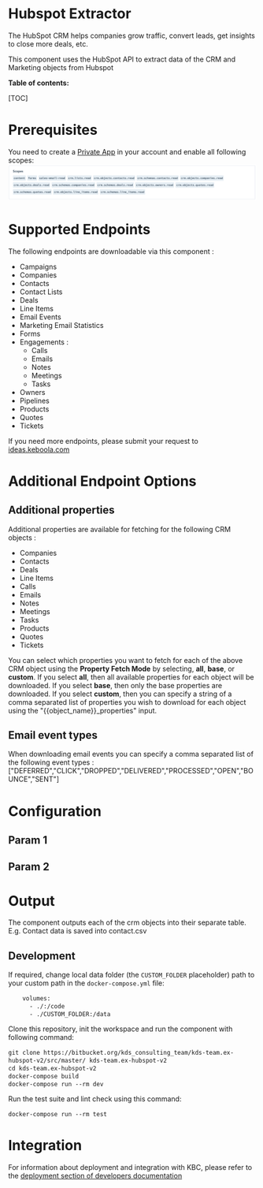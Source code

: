 Hubspot Extractor
=============

The HubSpot CRM helps companies grow traffic, convert leads, get insights to close more deals, etc.

This component uses the HubSpot API to extract data of the CRM and Marketing objects from Hubspot

**Table of contents:**

[TOC]

Prerequisites
=============
You need to create a [Private App](https://developers.hubspot.com/docs/api/migrate-an-api-key-integration-to-a-private-app) 
in your account and enable all following scopes:
![scopes](docs/imgs/scopes.png)

Supported Endpoints
===================

The following endpoints are downloadable via this component :

* Campaigns
* Companies
* Contacts
* Contact Lists
* Deals
* Line Items
* Email Events
* Marketing Email Statistics
* Forms
* Engagements : 
  * Calls
  * Emails
  * Notes
  * Meetings
  * Tasks
* Owners
* Pipelines
* Products
* Quotes
* Tickets

If you need more endpoints, please submit your request to
[ideas.keboola.com](https://ideas.keboola.com/)

Additional Endpoint Options
===================

## Additional properties
Additional properties are available for fetching for the following CRM objects :

* Companies
* Contacts
* Deals
* Line Items
* Calls
* Emails
* Notes
* Meetings
* Tasks
* Products
* Quotes
* Tickets

You can select which properties you want to fetch for each of the above CRM object using the **Property Fetch Mode**
by selecting, **all**, **base**, or **custom**. If you select **all**, then all available properties for each object will be downloaded. 
If you select **base**, then only the base properties are downloaded. 
If you select **custom**, then you can specify a string of a comma separated list of properties you wish to download for each object using the "{{object_name}}_properties" input.

## Email event types

When downloading email events you can specify a comma separated list of the following event types : ["DEFERRED","CLICK","DROPPED","DELIVERED","PROCESSED","OPEN","BOUNCE","SENT"]


Configuration
=============

Param 1
-------

Param 2
-------

Output
=============

The component outputs each of the crm objects into their separate table. E.g. Contact data is saved into contact.csv

Development
-----------

If required, change local data folder (the `CUSTOM_FOLDER` placeholder) path to
your custom path in the `docker-compose.yml` file:

~~~~~~~~~~~~~~~~~~~~~~~~~~~~~~~~~~~~~~~~~~~~~~~~~~~~~~~~~~~~~~~~~~~~~~~~~~~~~~~~
    volumes:
      - ./:/code
      - ./CUSTOM_FOLDER:/data
~~~~~~~~~~~~~~~~~~~~~~~~~~~~~~~~~~~~~~~~~~~~~~~~~~~~~~~~~~~~~~~~~~~~~~~~~~~~~~~~

Clone this repository, init the workspace and run the component with following
command:

~~~~~~~~~~~~~~~~~~~~~~~~~~~~~~~~~~~~~~~~~~~~~~~~~~~~~~~~~~~~~~~~~~~~~~~~~~~~~~~~
git clone https://bitbucket.org/kds_consulting_team/kds-team.ex-hubspot-v2/src/master/ kds-team.ex-hubspot-v2
cd kds-team.ex-hubspot-v2
docker-compose build
docker-compose run --rm dev
~~~~~~~~~~~~~~~~~~~~~~~~~~~~~~~~~~~~~~~~~~~~~~~~~~~~~~~~~~~~~~~~~~~~~~~~~~~~~~~~

Run the test suite and lint check using this command:

~~~~~~~~~~~~~~~~~~~~~~~~~~~~~~~~~~~~~~~~~~~~~~~~~~~~~~~~~~~~~~~~~~~~~~~~~~~~~~~~
docker-compose run --rm test
~~~~~~~~~~~~~~~~~~~~~~~~~~~~~~~~~~~~~~~~~~~~~~~~~~~~~~~~~~~~~~~~~~~~~~~~~~~~~~~~

Integration
===========

For information about deployment and integration with KBC, please refer to the
[deployment section of developers
documentation](https://developers.keboola.com/extend/component/deployment/)
